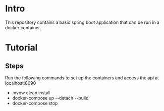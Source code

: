 # Intro
This repository contains a basic spring boot application that can be run in a docker container.

# Tutorial

## Steps

Run the following commands to set up the containers and access the api at localhost:8090

* mvnw clean install
* docker-compose up --detach --build
* docker-compose stop